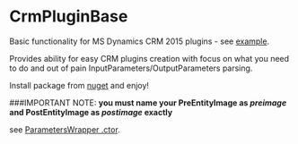 # CrmPluginBase

Basic functionality for MS Dynamics CRM 2015 plugins - see [example](https://github.com/abelevtsov/CrmPluginBase2015/edit/master/Examples.cs).

Provides ability for easy CRM plugins creation with focus on what you need to do and 
out of pain InputParameters/OutputParameters parsing.

Install package from [nuget](https://www.nuget.org/packages/CrmPluginBase2015/) and enjoy!

###IMPORTANT NOTE: 
**you must name your PreEntityImage as *preimage* and PostEntityImage as *postimage* exactly**

see [ParametersWrapper .ctor](https://github.com/abelevtsov/CrmPluginBase2015/blob/master/src/CrmPluginBase/ParametersWrapper.cs).
